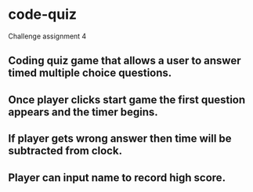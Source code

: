 # code-quiz
Challenge assignment 4

## Coding quiz game that allows a user to answer timed multiple choice questions.
## Once player clicks start game the first question appears and the timer begins.
## If player gets wrong answer then time will be subtracted from clock.
## Player can input name to record high score.
